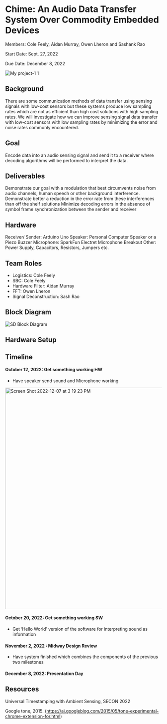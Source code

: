 # Chime: An Audio Data Transfer System Over Commodity Embedded Devices

Members: Cole Feely, Aidan Murray, Owen Lheron and Sashank Rao

Start Date: Sept. 27, 2022

Due Date: December 8, 2022

![My project-1 1](https://user-images.githubusercontent.com/65377055/206490235-eabfdbf4-235b-4cbc-a495-e6149f7aff4b.jpeg)


## Background
There are some communication methods of data transfer using sensing signals with low-cost sensors but these systems produce low sampling rates which are not as efficient than high cost solutions with high sampling rates. We will investigate how we can improve sensing signal data transfer with low-cost sensors with low sampling rates by minimizing the error and noise rates commonly encountered. 

## Goal
Encode data into an audio sensing signal and send it to a receiver where decoding algorithms will be performed to interpret the data. 

## Deliverables
Demonstrate our goal with a modulation that best circumvents noise from audio channels, human speech or other background interference. 
Demonstrate better a reduction in the error rate from these interferences than off the shelf solutions
Minimize decoding errors in the absence of symbol frame synchronization between the sender and receiver

## Hardware
Receiver/ Sender: Arduino Uno 
Speaker: Personal Computer Speaker or a Piezo Buzzer
Microphone: SparkFun Electret Microphone Breakout
Other: Power Supply, Capacitors, Resistors, Jumpers etc.   

## Team Roles
- Logistics: Cole Feely
- SBC: Cole Feely
- Hardware Filter: Aidan Murray
- FFT: Owen Lheron 
- Signal Deconstruction: Sash Rao 

## Block Diagram 

![SD Block Diagram ](https://user-images.githubusercontent.com/65377055/206256460-8ec77333-a1ae-4c95-b5f7-336dd3e7e460.jpeg)

## Hardware Setup


## Timeline 
#### October 12, 2022: Get something working HW

- Have speaker send sound and Microphone working
<img width="710" alt="Screen Shot 2022-12-07 at 3 19 23 PM" src="https://user-images.githubusercontent.com/65377055/206287030-3b6340cc-5003-4881-aa52-f9bef3ece410.png">

#### October 20, 2022: Get something working SW

- Get ‘Hello World’ version of the software for interpreting sound as information 

#### November 2, 2022 : Midway Design Review

- Have system finished which combines the components of the previous two milestones

#### December 8, 2022: Presentation Day

## Resources

Universal Timestamping with Ambient Sensing, SECON 2022

Google tone, 2015. (https://ai.googleblog.com/2015/05/tone-experimental-chrome-extension-for.html) 
 							
						 					
				
			
		





